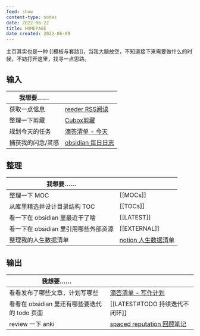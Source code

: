 ```yaml
---
feed: show
content-type: notes
date: 2022-06-22
title: HOMEPAGE
date created: 2022-06-09
---
```


主页其实也是一种 [[模板与套路]]，当我大脑放空，不知道接下来需要做什么的时候，不妨打开这里，找寻一点思路。

## 输入

| 我想要……             |                                                                                           |
| -------------------- | ----------------------------------------------------------------------------------------- |
| 获取一点信息         | [reeder RSS阅读](reeder://)                                                                      |
| 整理一下剪藏    | [Cubox剪藏](cubox://)                                                                                  |
| 规划今天的任务       | [滴答清单 - 今天](ticktick://v1/show?smartlist=today)                                                                   |
| 捕获我的闪念/灵感    | [obsidian 每日日志](obsidian://advanced-uri?daily=true&mode=append) |

## 整理

| 我想要……                             |              |
| ------------------------------------ | ------------ |
| 整理一下 MOC                         | [[MOCs]]     |
| 从库里精选并设计目录结构 TOC         | [[TOCs]]     |
| 看一下在 obsidian 里最近干了啥       | [[LATEST]]   |
| 看一下在 obsidian 里引用哪些外部资源 | [[EXTERNAL]] |
| 整理我的人生数据清单 | [notion 人生数据清单](notion://)          |                                     |              |

## 输出

| 我想要……                                   |                                                         |
| ------------------------------------------ | ------------------------------------------------------- |
| 看看发布了哪些文章，计划写哪些             | [滴答清单 - 写作计划](ticktick://v1/show?list=写作笔记) |
| 看看在 obsidian 里还有哪些要迭代的 todo 页面 | [[LATEST#TODO 持续迭代不闭环]]                          |
| review 一下 anki                                 |   [spaced reputation 回顾笔记](obsidian://advanced-uri?vault=knowledge-garden&commandid=obsidian-spaced-repetition%253Asrs-note-review-open-note)                                                      |
